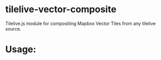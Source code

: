 tilelive-vector-composite
=========================

Tilelive.js module for compositing Mapbox Vector Tiles from any tilelive source.

Usage:
======
